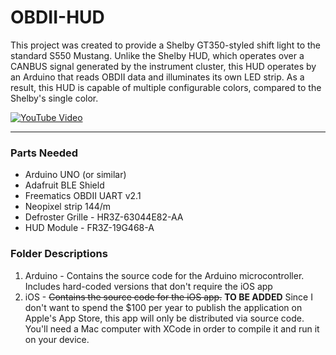 # OBDII-HUD
This project was created to provide a Shelby GT350-styled shift light to the standard S550 Mustang. Unlike the Shelby HUD, which operates over a CANBUS signal generated by the instrument cluster, this HUD operates by an Arduino that reads OBDII data and illuminates its own LED strip. As a result, this HUD is capable of multiple configurable colors, compared to the Shelby's single color.

[![YouTube Video](https://bn1301files.storage.live.com/y4mc-Qmy1Wy7CH_nki1sQPXlUrQyFIpGN45elIMjiqWiqnhzH5xPaIOnbj_rqs-YyVlDRxONY2hskADcRBpKHx3kI2mJzZXOBgym8kHvxZfXqWbLxaQvcQSg7p6pnP7OKIzwGyiiOqPuidRYqy9FZapIOiJ00SW1W0aa_LU_Zmlrpm6DtRr4yn2uLOn0IaKoCAjh9IjLacihOpi1r86y6wVUA/screenshot.png?psid=1&width=1748&height=986)](https://www.youtube.com/watch?v=3OxBmfJmqig)

------

### Parts Needed

- Arduino UNO (or similar)
- Adafruit BLE Shield
- Freematics OBDII UART v2.1
- Neopixel strip 144/m
- Defroster Grille - HR3Z-63044E82-AA
- HUD Module - FR3Z-19G468-A



### Folder Descriptions

1. Arduino - Contains the source code for the Arduino microcontroller. Includes hard-coded versions that don't require the iOS app 
2. iOS - ~~Contains the source code for the iOS app.~~ **TO BE ADDED** Since I don't want to spend the $100 per year to publish the application on Apple's App Store, this app will only be distributed via source code. You'll need a Mac computer with XCode in order to compile it and run it on your device. 
